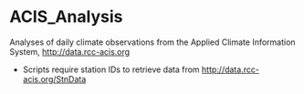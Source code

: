 # ACIS_Analysis
Analyses of daily climate observations from the Applied Climate Information System, http://data.rcc-acis.org

- Scripts require station IDs to retrieve data from  http://data.rcc-acis.org/StnData
